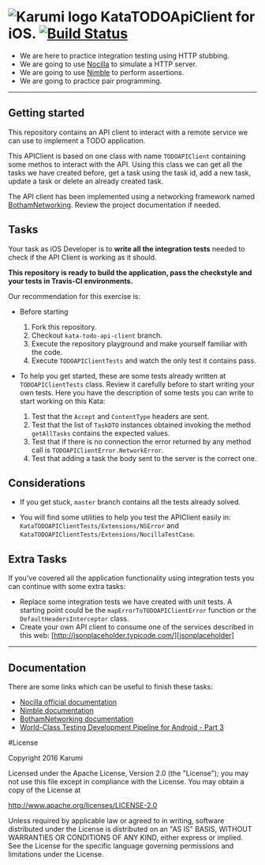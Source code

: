 
![Karumi logo][karumilogo] KataTODOApiClient for iOS. [![Build Status](https://travis-ci.org/Karumi/KataTODOApiClientIOS.svg?branch=master)](https://travis-ci.org/Karumi/KataTODOApiClientIOS)
============================

- We are here to practice integration testing using HTTP stubbing.
- We are going to use [Nocilla][nocilla] to simulate a HTTP server.
- We are going to use [Nimble][nimble] to perform assertions.
- We are going to practice pair programming.

---

## Getting started

This repository contains an API client to interact with a remote service we can use to implement a TODO application.

This APIClient is based on one class with name ``TODOAPIClient`` containing some methos to interact with the API. Using this class we can get all the tasks we have created before, get a task using the task id, add a new task, update a task or delete an already created task.

The API client has been implemented using a networking framework named [BothamNetworking][bothamnetworking]. Review the project documentation if needed.

## Tasks

Your task as iOS Developer is to **write all the integration tests** needed to check if the API Client is working as it should. 

**This repository is ready to build the application, pass the checkstyle and your tests in Travis-CI environments.**

Our recommendation for this exercise is:

  * Before starting
    1. Fork this repository.
    2. Checkout `kata-todo-api-client` branch.
    3. Execute the repository playground and make yourself familiar with the code.
    4. Execute `TODOAPIClientTests` and watch the only test it contains pass.

  * To help you get started, these are some tests already written at `TODOAPIClientTests` class. Review it carefully before to start writing your own tests. Here you have the description of some tests you can write to start working on this Kata:
	1. Test that the ``Accept`` and ``ContentType`` headers are sent.
    2. Test that the list of ``TaskDTO`` instances obtained invoking the method ``getAllTasks``  contains the expected values.
    3. Test that if there is no connection the error returned by any method call is ``TODOAPIClientError.NetworkError``.
    4. Test that adding a task the body sent to the server is the correct one.

## Considerations

* If you get stuck, `master` branch contains all the tests already solved.

* You will find some utilities to help you test the APIClient easily in:
  ``KataTODOAPIClientTests/Extensions/NSError`` and ``KataTODOAPIClientTests/Extensions/NocillaTestCase``.

## Extra Tasks

If you've covered all the application functionality using integration tests you can continue with some extra tasks: 

* Replace some integration tests we have created with unit tests. A starting point could be the ``mapErrorToTODOAPIClientError`` function or the ``DefaultHeadersInterceptor`` class.
* Create your own API client to consume one of the services described in this web: [http://jsonplaceholder.typicode.com/][jsonplaceholder]

---

## Documentation

There are some links which can be useful to finish these tasks:

* [Nocilla official documentation][nocilla]
* [Nimble documentation][nimble]
* [BothamNetworking documentation][bothamnetworking]
* [World-Class Testing Development Pipeline for Android - Part 3][wordl-class-testing-development-pipeline]

#License

Copyright 2016 Karumi

Licensed under the Apache License, Version 2.0 (the "License");
you may not use this file except in compliance with the License.
You may obtain a copy of the License at

  http://www.apache.org/licenses/LICENSE-2.0

Unless required by applicable law or agreed to in writing, software
distributed under the License is distributed on an "AS IS" BASIS,
WITHOUT WARRANTIES OR CONDITIONS OF ANY KIND, either express or implied.
See the License for the specific language governing permissions and
limitations under the License.

[karumilogo]: https://cloud.githubusercontent.com/assets/858090/11626547/e5a1dc66-9ce3-11e5-908d-537e07e82090.png
[nocilla]: https://github.com/luisobo/Nocilla
[nimble]: https://github.com/Quick/Nimble
[testDoubles]: http://www.martinfowler.com/bliki/TestDouble.html
[jsonplaceholder]: http://jsonplaceholder.typicode.com/
[wordl-class-testing-development-pipeline]: http://blog.karumi.com/world-class-testing-development-pipeline-for-android-part-3/
[bothamnetworking]: https://github.com/Karumi/BothamNetworking
